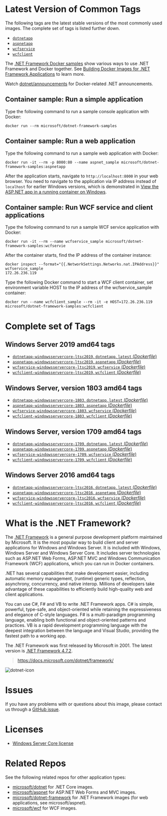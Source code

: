 # Latest Version of Common Tags

The following tags are the latest stable versions of the most commonly used images. The complete set of tags is listed further down.

- [`dotnetapp`](https://github.com/Microsoft/dotnet-framework-docker/blob/master/samples/dotnetapp/Dockerfile)
- [`aspnetapp`](https://github.com/Microsoft/dotnet-framework-docker/blob/master/samples/aspnetapp/Dockerfile)
- [`wcfservice`](https://github.com/Microsoft/dotnet-framework-docker/blob/master/samples/wcfapp/Dockerfile.web)
- [`wcfclient`](https://github.com/Microsoft/dotnet-framework-docker/blob/master/samples/wcfapp/Dockerfile.client)

The [.NET Framework Docker samples](https://github.com/Microsoft/dotnet-framework-docker/blob/master/samples/README.md) show various ways to use .NET Framework and Docker together. See [Building Docker Images for .NET Framework Applications](https://docs.microsoft.com/dotnet/framework/docker/) to learn more.

Watch [dotnet/announcements](https://github.com/dotnet/announcements/labels/Docker) for Docker-related .NET announcements.

## Container sample: Run a simple application

Type the following command to run a sample console application with Docker:

```console
docker run --rm microsoft/dotnet-framework-samples
```

## Container sample: Run a web application

Type the following command to run a sample web application with Docker:

```console
docker run -it --rm -p 8000:80 --name aspnet_sample microsoft/dotnet-framework-samples:aspnetapp
```

After the application starts, navigate to `http://localhost:8000` in your web browser. You need to navigate to the application via IP address instead of `localhost` for earlier Windows versions, which is demonstrated in [View the ASP.NET app in a running container on Windows](https://github.com/microsoft/dotnet-framework-docker/blob/master/samples/aspnetapp/README.md#view-the-aspnet-app-in-a-running-container-on-windows).

## Container sample: Run WCF service and client applications

Type the following command to run a sample WCF service application with Docker:

```console
docker run -it --rm --name wcfservice_sample microsoft/dotnet-framework-samples:wcfservie
```
After the container starts, find the IP address of the container instance:
```console
docker inspect --format="{{.NetworkSettings.Networks.nat.IPAddress}}" wcfservice_sample
172.26.236.119
```
Type the following Docker command to start a WCF client container, set environment variable HOST to the IP address of the wcfservice_sample container:
```console
docker run --name wcfclient_sample --rm -it -e HOST=172.26.236.119 microsoft/dotnet-framework-samples:wcfclient
```

# Complete set of Tags

## Windows Server 2019 amd64 tags

- [`dotnetapp-windowsservercore-ltsc2019`, `dotnetapp`, `latest` (*Dockerfile*)](https://github.com/Microsoft/dotnet-framework-docker/blob/master/samples/dotnetapp/Dockerfile)
- [`aspnetapp-windowsservercore-ltsc2019`, `aspnetapp` (*Dockerfile*)](https://github.com/Microsoft/dotnet-framework-docker/blob/master/samples/aspnetapp/Dockerfile)
- [`wcfservice-windowsservercore-ltsc2019`, `wcfservice` (*Dockerfile*)](https://github.com/Microsoft/dotnet-framework-docker/blob/master/samples/wcfapp/Dockerfile.web)
- [`wcfclient-windowsservercore-ltsc2019`, `wcfclient` (*Dockerfile*)](https://github.com/Microsoft/dotnet-framework-docker/blob/master/samples/wcfapp/Dockerfile.client)

## Windows Server, version 1803 amd64 tags

- [`dotnetapp-windowsservercore-1803`, `dotnetapp`, `latest` (*Dockerfile*)](https://github.com/Microsoft/dotnet-framework-docker/blob/master/samples/dotnetapp/Dockerfile)
- [`aspnetapp-windowsservercore-1803`, `aspnetapp` (*Dockerfile*)](https://github.com/Microsoft/dotnet-framework-docker/blob/master/samples/aspnetapp/Dockerfile)
- [`wcfservice-windowsservercore-1803`, `wcfservice` (*Dockerfile*)](https://github.com/Microsoft/dotnet-framework-docker/blob/master/samples/wcfapp/Dockerfile.web)
- [`wcfclient-windowsservercore-1803`, `wcfclient` (*Dockerfile*)](https://github.com/Microsoft/dotnet-framework-docker/blob/master/samples/wcfapp/Dockerfile.client)

## Windows Server, version 1709 amd64 tags

- [`dotnetapp-windowsservercore-1709`, `dotnetapp`, `latest` (*Dockerfile*)](https://github.com/Microsoft/dotnet-framework-docker/blob/master/samples/dotnetapp/Dockerfile)
- [`aspnetapp-windowsservercore-1709`, `aspnetapp` (*Dockerfile*)](https://github.com/Microsoft/dotnet-framework-docker/blob/master/samples/aspnetapp/Dockerfile)
- [`wcfservice-windowsservercore-1709`, `wcfservice` (*Dockerfile*)](https://github.com/Microsoft/dotnet-framework-docker/blob/master/samples/wcfapp/Dockerfile.web)
- [`wcfclient-windowsservercore-1709`, `wcfclient` (*Dockerfile*)](https://github.com/Microsoft/dotnet-framework-docker/blob/master/samples/wcfapp/Dockerfile.client)

## Windows Server 2016 amd64 tags

- [`dotnetapp-windowsservercore-ltsc2016`, `dotnetapp`, `latest` (*Dockerfile*)](https://github.com/Microsoft/dotnet-framework-docker/blob/master/samples/dotnetapp/Dockerfile)
- [`aspnetapp-windowsservercore-ltsc2016`, `aspnetapp` (*Dockerfile*)](https://github.com/Microsoft/dotnet-framework-docker/blob/master/samples/aspnetapp/Dockerfile)
- [`wcfservice-windowsservercore-ltsc2016`, `wcfservice` (*Dockerfile*)](https://github.com/Microsoft/dotnet-framework-docker/blob/master/samples/wcfapp/Dockerfile.web)
- [`wcfclient-windowsservercore-ltsc2016`, `wcfclient` (*Dockerfile*)](https://github.com/Microsoft/dotnet-framework-docker/blob/master/samples/wcfapp/Dockerfile.client)

# What is the .NET Framework?

The [.NET Framework](https://www.microsoft.com/net/framework) is a general purpose development platform maintained by Microsoft. It is the most popular way to build client and server applications for Windows and Windows Server. It is included with Windows, Windows Server and Windows Server Core. It includes server technologies such as ASP.NET Web Forms, ASP.NET MVC and Windows Communication Framework (WCF) applications, which you can run in Docker containers.

.NET has several capabilities that make development easier, including automatic memory management, (runtime) generic types, reflection, asynchrony, concurrency, and native interop. Millions of developers take advantage of these capabilities to efficiently build high-quality web and client applications.

You can use C#, F# and VB to write .NET Framework apps. C# is simple, powerful, type-safe, and object-oriented while retaining the expressiveness and elegance of C-style languages. F# is a multi-paradigm programming language, enabling both functional and object-oriented patterns and practices. VB is a rapid development programming language with the deepest integration between the language and Visual Studio, providing the fastest path to a working app.   

The .NET Framework was first released by Microsoft in 2001. The latest version is [.NET Framework 4.7.2](https://www.microsoft.com/net/framework).

> https://docs.microsoft.com/dotnet/framework/

![dotnet-icon](https://cloud.githubusercontent.com/assets/2608468/19951790/a0458278-a11d-11e6-86e4-660aaa22aa3c.png)

# Issues

If you have any problems with or questions about this image, please contact us through a [GitHub issue](https://github.com/microsoft/dotnet-framework-docker/issues).

# Licenses

* [Windows Server Core license](https://hub.docker.com/r/microsoft/windowsservercore/)

# Related Repos

See the following related repos for other application types:

* [microsoft/dotnet](https://hub.docker.com/r/microsoft/dotnet/) for .NET Core images.
* [microsoft/aspnet](https://hub.docker.com/r/microsoft/aspnet/) for ASP.NET Web Forms and MVC images.
* [microsoft/dotnet-framework](https://hub.docker.com/r/microsoft/dotnet-framework/) for .NET Framework images (for web applications, see microsoft/aspnet).
* [microsoft/wcf](https://hub.docker.com/r/microsoft/wcf/) for WCF images.
